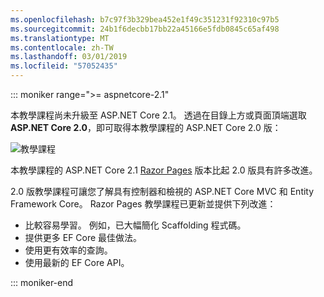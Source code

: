```yaml
---
ms.openlocfilehash: b7c97f3b329bea452e1f49c351231f92310c97b5
ms.sourcegitcommit: 24b1f6decbb17bb22a45166e5fdb0845c65af498
ms.translationtype: MT
ms.contentlocale: zh-TW
ms.lasthandoff: 03/01/2019
ms.locfileid: "57052435"
---
```

::: moniker range=">= aspnetcore-2.1"

本教學課程尚未升級至 ASP.NET Core 2.1。 透過在目錄上方或頁面頂端選取 **ASP.NET Core 2.0**，即可取得本教學課程的 ASP.NET Core 2.0 版：

![教學課程 ](~//data/ef-rp/read-related-data/_static/2.1.png)

本教學課程的 ASP.NET Core 2.1 [Razor Pages](xref:data/ef-rp/intro) 版本比起 2.0 版具有許多改進。

2.0 版教學課程可讓您了解具有控制器和檢視的 ASP.NET Core MVC 和 Entity Framework Core。 Razor Pages 教學課程已更新並提供下列改進：

* 比較容易學習。 例如，已大幅簡化 Scaffolding 程式碼。
* 提供更多 EF Core 最佳做法。
* 使用更有效率的查詢。
* 使用最新的 EF Core API。

::: moniker-end
